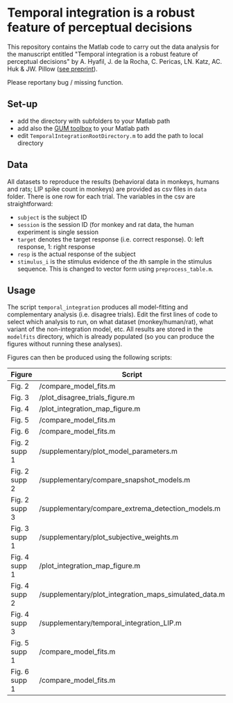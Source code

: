 # Temporal integration is a robust feature of perceptual decisions

This repository contains the Matlab code to carry out the data analysis for the manuscript entitled "Temporal integration is a robust feature of perceptual decisions" by A. Hyafil, J. de la Rocha, C. Pericas,  LN. Katz,  AC. Huk & JW. Pillow ([see preprint](https://www.biorxiv.org/content/10.1101/2022.10.25.513647v1)).

Please reportany bug / missing function.

## Set-up
- add the directory with subfolders to your Matlab path
- add also the [GUM toolbox](github.com/ahyafil/gum/) to your Matlab path
- edit `TemporalIntegrationRootDirectory.m` to add the path to local directory

## Data

All datasets to reproduce the results (behavioral data in monkeys, humans and rats; LIP spike count in monkeys) are provided as csv files in `data` folder. There is one row for each trial. The variables in the csv are straightforward:
- `subject` is the subject ID
- `session` is the session ID (for monkey and rat data, the human experiment is single session
- `target` denotes the target response (i.e. correct response). 0: left response, 1: right response
- `resp` is the actual response of the subject
- `stimulus_i` is the stimulus evidence of the $i$th sample in the stimulus sequence. This is changed to vector form using `preprocess_table.m`.

## Usage

The script `temporal_integration` produces all model-fitting and complementary analysis (i.e. disagree trials). Edit the first lines of code to select which analysis to run, on what dataset (monkey/human/rat), what variant of the non-integration model, etc. All results are stored in the `modelfits` directory, which is already populated (so you can produce the figures without running these analyses).

Figures can then be produced using the following scripts:

| Figure | Script | 
|---------------|---------------|
|Fig. 2 | /compare_model_fits.m |
|Fig. 3 | /plot_disagree_trials_figure.m |
|Fig. 4 | /plot_integration_map_figure.m |
|Fig. 5 | /compare_model_fits.m |
|Fig. 6 | /compare_model_fits.m |
|Fig. 2 supp 1 | /supplementary/plot_model_parameters.m |
|Fig. 2 supp 2 | /supplementary/compare_snapshot_models.m |
|Fig. 2 supp 3 | /supplementary/compare_extrema_detection_models.m |
|Fig. 3 supp 1 | /supplementary/plot_subjective_weights.m |
|Fig. 4 supp 1 | /plot_integration_map_figure.m |
|Fig. 4 supp 2 | /supplementary/plot_integration_maps_simulated_data.m |
|Fig. 4 supp 3 | /supplementary/temporal_integration_LIP.m |
|Fig. 5 supp 1 | /compare_model_fits.m |
|Fig. 6 supp 1 | /compare_model_fits.m |

